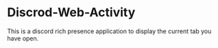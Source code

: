 # Discrod-Web-Activity
This is a discord rich presence application to display the current tab you have open.
